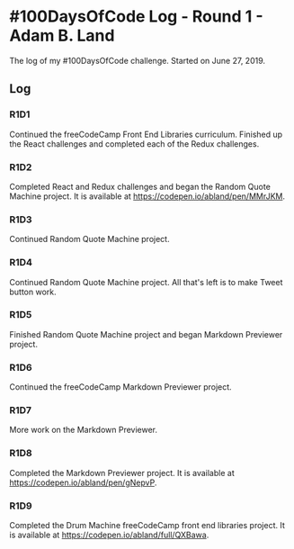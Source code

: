 # #100DaysOfCode Log - Round 1 - Adam B. Land

The log of my #100DaysOfCode challenge. Started on June 27, 2019.

## Log

### R1D1 

Continued the freeCodeCamp Front End Libraries curriculum.  Finished up the React challenges and completed each of the Redux challenges.

### R1D2

Completed React and Redux challenges and began the Random Quote Machine project.  It is available at https://codepen.io/abland/pen/MMrJKM.

### R1D3

Continued Random Quote Machine project.

### R1D4

Continued Random Quote Machine project.  All that's left is to make Tweet button work.

### R1D5

Finished Random Quote Machine project and began Markdown Previewer project.

### R1D6

Continued the freeCodeCamp Markdown Previewer project.

### R1D7

More work on the Markdown Previewer.

### R1D8

Completed the Markdown Previewer project.  It is available at https://codepen.io/abland/pen/gNepvP.

### R1D9

Completed the Drum Machine freeCodeCamp front end libraries project.  It is available at https://codepen.io/abland/full/QXBawa.
